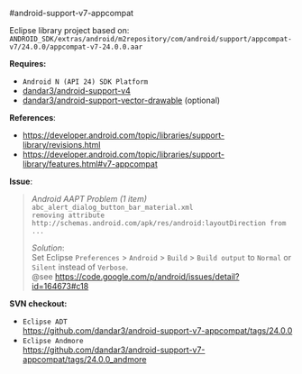 #android-support-v7-appcompat

Eclipse library project based on:<br/>
`ANDROID_SDK/extras/android/m2repository/com/android/support/appcompat-v7/24.0.0/appcompat-v7-24.0.0.aar`

**Requires:**<br/>
- `Android N (API 24) SDK Platform`
- [dandar3/android-support-v4](https://github.com/dandar3/android-support-v4)
- [dandar3/android-support-vector-drawable](https://github.com/dandar3/android-support-vector-drawable) (optional)

**References**:
- https://developer.android.com/topic/libraries/support-library/revisions.html
- https://developer.android.com/topic/libraries/support-library/features.html#v7-appcompat

**Issue**:<br/>
 > _Android AAPT Problem (1 item)_<br/>
 > `abc_alert_dialog_button_bar_material.xml` <br/>
 > `removing attribute http://schemas.android.com/apk/res/android:layoutDirection from ...`<br/>
 >
 > _Solution_:<br/>
 > Set Eclipse `Preferences` > `Android` > `Build` > `Build output` to `Normal` or `Silent` instead of `Verbose`.<br/>
 > @see https://code.google.com/p/android/issues/detail?id=164673#c18

**SVN checkout:**<br/>
- `Eclipse ADT`<br/>
  https://github.com/dandar3/android-support-v7-appcompat/tags/24.0.0
- `Eclipse Andmore`<br/>
  https://github.com/dandar3/android-support-v7-appcompat/tags/24.0.0_andmore
